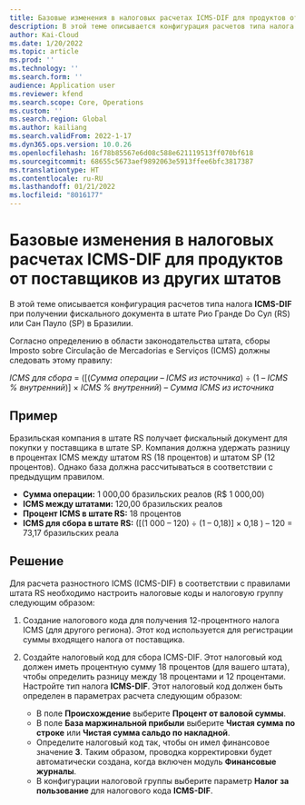 ```yaml
---
title: Базовые изменения в налоговых расчетах ICMS-DIF для продуктов от поставщиков из других штатов
description: В этой теме описывается конфигурация расчетов типа налога ICMS-DIF при получении фискального документа в штате Рио Гранде Do Сул (RS) или Сан Пауло (SP) в Бразилии.
author: Kai-Cloud
ms.date: 1/20/2022
ms.topic: article
ms.prod: ''
ms.technology: ''
ms.search.form: ''
audience: Application user
ms.reviewer: kfend
ms.search.scope: Core, Operations
ms.custom: ''
ms.search.region: Global
ms.author: kailiang
ms.search.validFrom: 2022-1-17
ms.dyn365.ops.version: 10.0.26
ms.openlocfilehash: 16f78b85567e6d08c588e621119513ff070bf618
ms.sourcegitcommit: 68655c5673aef9892063e5913ffee6bfc3817387
ms.translationtype: HT
ms.contentlocale: ru-RU
ms.lasthandoff: 01/21/2022
ms.locfileid: "8016177"
---
```

# <a name="basis-change-in-icms-dif-tax-calculations-for-products-from-suppliers-in-other-states"></a>Базовые изменения в налоговых расчетах ICMS-DIF для продуктов от поставщиков из других штатов

В этой теме описывается конфигурация расчетов типа налога **ICMS-DIF** при получении фискального документа в штате Рио Гранде Do Сул (RS) или Сан Пауло (SP) в Бразилии.

Согласно определению в области законодательства штата, сборы Imposto sobre Circulação de Mercadorias e Serviços (ICMS) должны следовать этому правилу:

*ICMS для сбора* = ([(*Сумма операции* – *ICMS из источника*) ÷ (1 – *ICMS % внутренний*)] × *ICMS % внутренний*) – *Сумма ICMS из источника*

## <a name="example"></a>Пример

Бразильская компания в штате RS получает фискальный документ для покупки у поставщика в штате SP. Компания должна удержать разницу в процентах ICMS между штатом RS (18 процентов) и штатом SP (12 процентов). Однако база должна рассчитываться в соответствии с предыдущим правилом.

- **Сумма операции:** 1 000,00 бразильских реалов (R$ 1 000,00)
- **ICMS между штатами:** 120,00 бразильских реалов
- **Процент ICMS в штате RS:** 18 процентов
- **ICMS для сбора в штате RS:** (\[(1 000 – 120) ÷ (1 – 0,18)\] × 0,18 ) – 120 = 73,17 бразильских реала 

## <a name="resolution"></a>Решение

Для расчета разностного ICMS (ICMS-DIF) в соответствии с правилами штата RS необходимо настроить налоговые коды и налоговую группу следующим образом:

1. Создание налогового кода для получения 12-процентного налога ICMS (для другого региона). Этот код используется для регистрации суммы входящего налога от поставщика.
2. Создайте налоговый код для сбора ICMS-DIF. Этот налоговый код должен иметь процентную сумму 18 процентов (для вашего штата), чтобы определить разницу между 18 процентами и 12 процентами. Настройте тип налога **ICMS-DIF**. Этот налоговый код должен быть определен в параметрах расчета следующим образом:

    - В поле **Происхождение** выберите **Процент от валовой суммы**.
    - В поле **База маржинальной прибыли** выберите **Чистая сумма по строке** или **Чистая сумма сальдо по накладной**.
    - Определите налоговый код так, чтобы он имел финансовое значение **3**. Таким образом, проводка корректировки будет автоматически создана, когда включен модуль **Финансовые журналы**.
    - В конфигурации налоговой группы выберите параметр **Налог за пользование** для налогового кода **ICMS-DIF**.
